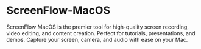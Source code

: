# ScreenFlow-MacOS
ScreenFlow MacOS is the premier tool for high-quality screen recording, video editing, and content creation. Perfect for tutorials, presentations, and demos. Capture your screen, camera, and audio with ease on your Mac.
